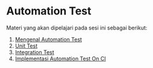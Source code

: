 Automation Test
========================

Materi yang akan dipelajari pada sesi ini sebagai berikut:
1. [Mengenal Automation Test](https://github.com/agung3wi/panduan-kelasdevops/tree/master/sesi%202/1.%20basic%20cli%20linux)
2. [Unit Test](https://github.com/agung3wi/panduan-kelasdevops/tree/master/sesi%202/2.%20Install%20%26%20konfigurasi%20webserver)
3. [Integration Test](https://github.com/agung3wi/panduan-kelasdevops/tree/master/sesi%202/3.%20Konfigurasi%20DNS%20server)
3. [Implementasi Automation Test On CI](https://github.com/agung3wi/panduan-kelasdevops/tree/master/sesi%202/3.%20Konfigurasi%20DNS%20server)